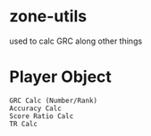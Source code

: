# zone-utils
used to calc GRC along other things


# Player Object
    GRC Calc (Number/Rank)
    Accuracy Calc
    Score Ratio Calc
    TR Calc

